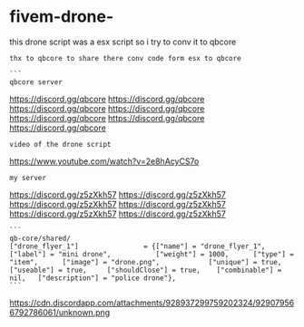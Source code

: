 # fivem-drone-
this drone script was a esx script so i try to conv it to qbcore 
````
thx to qbcore to share there conv code form esx to qbcore 

```
qbcore server 
````
https://discord.gg/qbcore
https://discord.gg/qbcore
https://discord.gg/qbcore
https://discord.gg/qbcore
https://discord.gg/qbcore
https://discord.gg/qbcore
https://discord.gg/qbcore
````
video of the drone script

````
https://www.youtube.com/watch?v=2e8hAcyCS7o

````
my server 
````
https://discord.gg/z5zXkh57
https://discord.gg/z5zXkh57
https://discord.gg/z5zXkh57
https://discord.gg/z5zXkh57
https://discord.gg/z5zXkh57
https://discord.gg/z5zXkh57
````
```
qb-core/shared/
["drone_flyer_1"] 			 	 = {["name"] = "drone_flyer_1", 			 		["label"] = "mini drone", 			["weight"] = 1000, 		["type"] = "item", 		["image"] = "drone.png", 			["unique"] = true, 		["useable"] = true, 	["shouldClose"] = true,	   ["combinable"] = nil,   ["description"] = "police drone"},
```
````
https://cdn.discordapp.com/attachments/928937299759202324/929079566792786061/unknown.png
````

